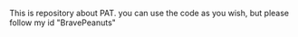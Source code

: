 This is repository about PAT.
you can use the code as you wish, 
but please follow my id "BravePeanuts"